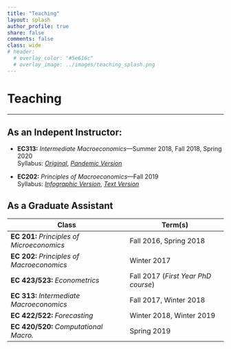 ```yaml
---
title: "Teaching" 
layout: splash
author_profile: true
share: false 
comments: false
class: wide 
# header:
  # overlay_color: "#5e616c"
  # overlay_image: ../images/teaching_splash.png
---
```


# Teaching
---

## As an Indepent Instructor:

- **EC313:** *Intermediate Macroeconomics*&mdash;Summer 2018, Fall 2018, Spring 2020  
   Syllabus: [*Original*](../images/EC313_F2018.pdf), [*Pandemic Version*](../images/EC313_SP20.pdf)
   
- **EC202:** *Principles of Macroeconomics*&mdash;Fall 2019  
  Syllabus: [*Infographic Version*](../images/ec202-fall2019_40286598.pdf), [*Text Version*](../images/EC202_F19.pdf)
  
## As a Graduate Assistant 

| **Class** |  **Term(s)** |
|---|---|
|**EC 201:** *Principles of Microeconomics*| Fall 2016, Spring 2018 |
|**EC 202:** *Principles of Macroeconomics* | Winter 2017 |
|**EC 423/523:** *Econometrics*  | Fall 2017  (*First Year PhD course*) |   
|**EC 313:** *Intermediate Macroeconomics* | Fall 2017, Winter 2018|
|**EC 422/522:** *Forecasting* | Winter 2018, Winter 2019 |
|**EC 420/520:** *Computational Macro.* | Spring 2019| 
